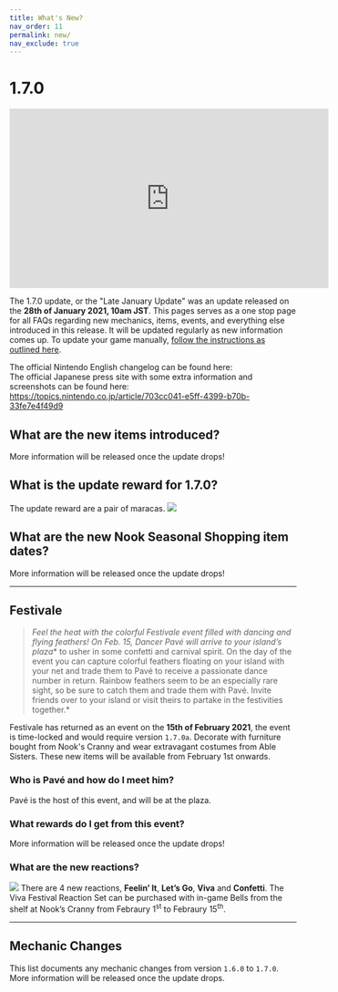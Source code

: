 ```yaml
---
title: What's New?
nav_order: 11
permalink: new/
nav_exclude: true
---
```



# 1.7.0

<iframe width="560" height="315" src="https://www.youtube.com/embed/Ck57sOYq7YI" frameborder="0" allow="accelerometer; autoplay; clipboard-write; encrypted-media; gyroscope; picture-in-picture" allowfullscreen></iframe>

The 1.7.0 update, or the "Late January Update" was an update released on the **28th of January 2021, 10am JST**. This pages serves as a one stop page for all FAQs regarding new mechanics, items, events, and everything else introduced in this release. It will be updated regularly as new information comes up. To update your game manually, [follow the instructions as outlined here](/acnhfaq/misc/#how-do-i-manually-update-my-acnh-game).


The official Nintendo English changelog can be found here:   
The official Japanese press site with some extra information and screenshots can be found here: <https://topics.nintendo.co.jp/article/703cc041-e5ff-4399-b70b-33fe7e4f49d9>

## What are the new items introduced?
More information will be released once the update drops!

## What is the update reward for 1.7.0?
The update reward are a pair of maracas.
![](https://topics-cdn.nintendo.co.jp/image/2021/01/18053654163662/800/19409_20.jpg)

## What are the new Nook Seasonal Shopping item dates?
More information will be released once the update drops!

* * *

## Festivale

> *Feel the heat with the colorful Festivale event filled with dancing and flying feathers! On Feb. 15, Dancer Pavé will arrive to your island’s plaza** to usher in some confetti and carnival spirit. On the day of the event you can capture colorful feathers floating on your island with your net and trade them to Pavé to receive a passionate dance number in return. Rainbow feathers seem to be an especially rare sight, so be sure to catch them and trade them with Pavé. Invite friends over to your island or visit theirs to partake in the festivities together.*

Festivale has returned as an event on the **15th of February 2021**, the event is time-locked and would require version `1.7.0a`. Decorate with furniture bought from Nook's Cranny and wear extravagant costumes from Able Sisters. These new items will be available from February 1st onwards.

### Who is Pavé and how do I meet him?
Pavé is the host of this event, and will be at the plaza. 

### What rewards do I get from this event?
More information will be released once the update drops!

### What are the new reactions?
![](https://topics-cdn.nintendo.co.jp/image/2021/01/12103610731822/800/19409_09.jpg)
There are 4 new reactions, **Feelin’ It**, **Let’s Go**, **Viva** and **Confetti**. The Viva Festival Reaction Set can be purchased with in-game Bells from the shelf at Nook’s Cranny from Febraury 1<sup>st</sup> to Febraury 15<sup>th</sup>.

* * *

## Mechanic Changes
This list documents any mechanic changes from version `1.6.0` to `1.7.0`. More information will be released once the update drops.